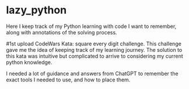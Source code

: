 # lazy_python
Here I keep track of my Python learning with code I want to remember, along with annotations of the solving process.

#1st upload
CodeWars Kata: square every digit challenge.
  This challenge gave me the idea of keeping track of my learning journey. The solution to this kata was intuitive but complicated
  to arrive to considering my current python knowledge.

  I needed a lot of guidance and answers from ChatGPT to remember the exact tools I needed to use, and how to place them.
  
